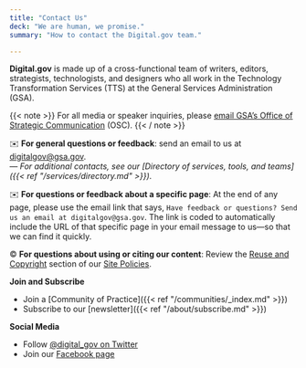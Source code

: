 ```yaml
---
title: "Contact Us"
deck: "We are human, we promise."
summary: "How to contact the Digital.gov team."

---
```


**Digital.gov** is made up of a cross-functional team of writers, editors, strategists, technologists, and designers who all work in the Technology Transformation Services (TTS) at the General Services Administration (GSA).

{{< note >}} For all media or speaker inquiries, please [email GSA’s Office of Strategic Communication](mailto:press@gsa.gov) (OSC). {{< / note >}}

:envelope: **For general questions or feedback**: send an email to us at [digitalgov@gsa.gov](mailto:digitalgov@gsa.gov).<br />
_&mdash; For additional contacts, see our [Directory of services, tools, and teams]({{< ref "/services/directory.md" >}})._

:envelope: **For questions or feedback about a specific page**: At the end of any page, please use the email link that says, `Have feedback or questions? Send us an email at digitalgov@gsa.gov`. The link is coded to automatically include the URL of that specific page in your email message to us&mdash;so that we can find it quickly.

:copyright: **For questions about using or citing our content**: Review the [Reuse and Copyright](https://digital.gov/policies#reuse-and-copyright) section of our [Site Policies](https://digital.gov/policies/).

**Join and Subscribe**

- Join a [Community of Practice]({{< ref "/communities/_index.md" >}})
- Subscribe to our [newsletter]({{< ref "/about/subscribe.md" >}})

**Social Media**

- Follow [@digital_gov on Twitter](https://twitter.com/digital_gov/)
- Join our [Facebook page](https://www.facebook.com/DigitalGov)
